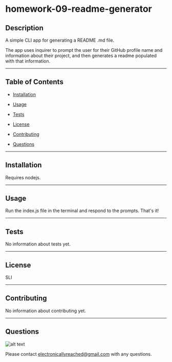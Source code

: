 # homework-09-readme-generator

## Description

A simple CLI app for generating a README .md file. 

The app uses inquirer to prompt the user for their GitHub profile name and information about their project, and then generates a readme populated with that information.

- - -

## Table of Contents
    

* [Installation](#installation)

* [Usage](#usage)

* [Tests](#tests)

* [License](#lisence)

* [Contributing](#contributing)

* [Questions](#questions)

- - -

## Installation

Requires nodejs.

- - -

## Usage

Run the index.js file in the terminal and respond to the prompts. That's it!

- - -

## Tests

No information about tests yet.

- - -

## License

SLI

- - -

## Contributing

No information about contributing yet.

- - -

## Questions

![alt text](https://avatars0.githubusercontent.com/u/56980945?v=4 "profile image for julzar")


Please contact electronicallyreached@gmail.com with any questions.
